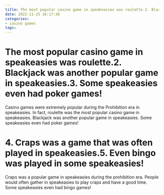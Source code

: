```yaml
---
title: The most popular casino game in speakeasies was roulette.2. Blackjack was another popular game in speakeasies.3. Some speakeasies even had poker games!
date: 2022-11-25 16:17:38
categories:
- casino games
tags:
---
```



#  The most popular casino game in speakeasies was roulette.2. Blackjack was another popular game in speakeasies.3. Some speakeasies even had poker games!

Casino games were extremely popular during the Prohibition era in speakeasies. In fact, roulette was the most popular casino game in speakeasies. Blackjack was another popular game in speakeasies. Some speakeasies even had poker games!

# 4. Craps was a game that was often played in speakeasies.5. Even bingo was played in some speakeasies!

Craps was a popular game in speakeasies during the prohibition era. People would often gather in speakeasies to play craps and have a good time. Some speakeasies even had bingo games!